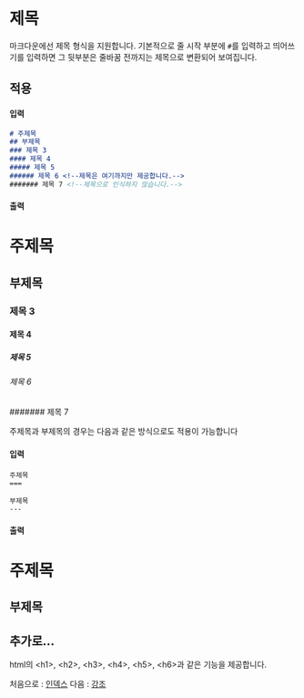 제목
===

마크다운에선 제목 형식을 지원합니다.
기본적으로 줄 시작 부분에 `#`를 입력하고 띄어쓰기를 입력하면 그 뒷부분은 줄바꿈 전까지는 제목으로 변환되어 보여집니다.

적용
---
#### 입력

```markdown
# 주제목
## 부제목
### 제목 3
#### 제목 4
##### 제목 5
###### 제목 6 <!--제목은 여기까지만 제공합니다.-->
####### 제목 7 <!--제목으로 인식하지 않습니다.-->
```

#### 출력

# 주제목

## 부제목

### 제목 3

#### 제목 4

##### 제목 5

###### 제목 6

####### 제목 7

주제목과 부제목의 경우는 다음과 같은 방식으로도 적용이 가능합니다

#### 입력

```
주제목
===

부제목
---
```

#### 출력

주제목
===

부제목
---

추가로...
---

html의 \<h1>, \<h2>, \<h3>, \<h4>, \<h5>, \<h6>과 같은 기능을 제공합니다.

처음으로 : [인덱스](0_인덱스.md)
다음 : [강조](2_강조.md)